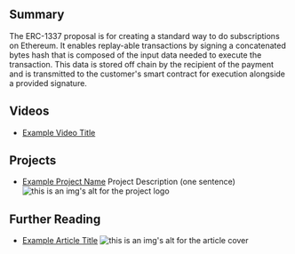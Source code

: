 ## Summary

The ERC-1337 proposal is for creating a standard way to do subscriptions on Ethereum. It enables replay-able transactions by signing a concatenated bytes hash that is composed of the input data needed to execute the transaction. This data is stored off chain by the recipient of the payment and is transmitted to the customer's smart contract for execution alongside a provided signature.

## Videos

- [Example Video Title](https://www.youtube.com/watch?v=TDGq4aeevgY)

## Projects

- [Example Project Name](https://xxxx.xxx/xxxxx) Project Description (one sentence) ![this is an img's alt for the project logo](https://xxxx.xxx/project-logo.xxx)

## Further Reading

- [Example Article Title](https://xxxx.xxx/xxxxx) ![this is an img's alt for the article cover](https://xxxx.xxx/article-cover.xxx)

